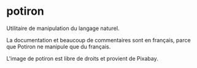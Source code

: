 # potiron
Utilitaire de manipulation du langage naturel.

La documentation et beaucoup de commentaires sont en français, 
parce que Potiron ne manipule que du français.

L'image de potiron est libre de droits et provient de Pixabay.
